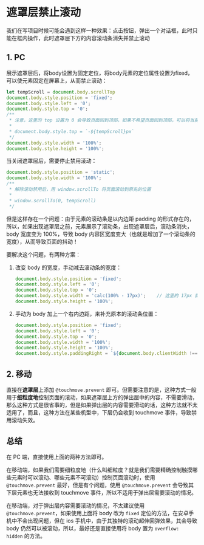 # 遮罩层禁止滚动

我们在写项目时候可能会遇到这样一种效果：点击按钮，弹出一个对话框，此时只能在框内操作，此时遮罩层下方的内容滚动条消失并禁止滚动

## 1. PC

展示遮罩层后，将body设置为固定定位，将body元素的定位属性设置为fixed，可以使元素固定在屏幕上，从而禁止滚动：

```js
let tempScroll = document.body.scrollTop
document.body.style.position = 'fixed';
document.body.style.left = '0';
document.body.style.top = '0';
/**
 * 注意，这里的 top 设置为 0 会导致页面回到顶部，如果不希望页面回到顶部，可以将当前的滚动距离 scrollDistance 记录下来，然后将 top 置为 -scrollDistance，同时，在解除滚动禁用后，用 window.scrollTo 将页面滚动到原先的位置即可。
 * 
 * document.body.style.top = `-${tempScroll}px`
 */
document.body.style.width = '100%';
document.body.style.height = '100%';
```

当关闭遮罩层后，需要停止禁用滚动：

```js
document.body.style.position = 'static';
document.body.style.width = '100%';
/**
 * 解除滚动禁用后，用 window.scrollTo 将页面滚动到原先的位置
 * 
 * window.scrollTo(0, tempScroll)
 */
```

但是这样存在一个问题：由于元素的滚动条是以内边距 padding 的形式存在的，所以，如果出现遮罩层之前，元素展示了滚动条，出现遮罩层后，滚动条消失，body 宽度变为 100%，导致 body 内容区宽度变大（也就是增加了一个滚动条的宽度），从而导致页面的抖动！

要解决这个问题，有两种方案：

1. 改变 body 的宽度，手动减去滚动条的宽度：

   ```js
   document.body.style.position = 'fixed';
   document.body.style.left = '0';
   document.body.style.top = '0';
   document.body.style.width = 'calc(100% - 17px)';    // 这里的 17px 就是滚动条的宽度，如果你自己改变了滚动条的样式，这个宽度可能会不一样！
   document.body.style.height = '100%';
   ```

2. 手动为 body 加上一个右内边距，来补充原本的滚动条位置：

   ```js
   document.body.style.position = 'fixed';
   document.body.style.left = '0';
   document.body.style.top = '0';
   document.body.style.width = '100%';
   document.body.style.height = '100%';
   document.body.style.paddingRight = `${document.body.clientWidth !== window.screen.width ? window.screen.width - document.body.clientWidth : 0}px`
   ```

## 2. 移动

直接在**遮罩层**上添加 `@touchmove.prevent` 即可。但需要注意的是，这种方式一般用于**细粒度地**控制页面的滚动，如果遮罩层上方的弹出层中的内容，不需要滑动，那么这种方式是很省事的，但是如果弹出层的内容需要滑动的话，这种方法就不太适用了，而且，这种方法在某些机型中，下层仍会收到 touchmove 事件，导致禁用滚动失效。

## 总结

在 PC 端，直接使用上面的两种方法即可。

在移动端，如果我们需要细粒度地（什么叫细粒度？就是我们需要精确控制触摸哪些元素时可以滚动、哪些元素不可滚动）控制页面滚动时，使用 `@touchmove.prevent` 最好，但是有个问题，使用 `@touchmove.prevent` 会导致其下层元素也无法接收到 touchmove 事件，所以不适用于弹出层需要滚动的情况。

在移动端，对于弹出层内容需要滚动的情况，不太建议使用 `@touchmove.prevent`，如果使用上面将 body 改为 `fixed` 定位的方法，在安卓手机中不会出现问题，但在 ios 手机中，由于其独特的滚动超伸回弹效果，其会导致 body 仍然可以被滚动，所以，最好还是直接使用将 body 置为 `overflow: hidden` 的方法。
